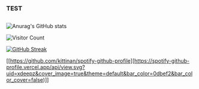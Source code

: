 ### TEST
<img align='right' alt='' src=''></img>
---
![Anurag's GitHub stats](https://github-readme-stats.vercel.app/api?username=AlexandreHamm&theme=react&show_icons=true&hide_title=true&hide_border=true)

![Visitor Count](https://profile-counter.glitch.me/AlexandreHamm/count.svg)

[![GitHub Streak](http://github-readme-streak-stats.herokuapp.com?user=AlexandreHamm&theme=react&hide_border=true&date_format=M%20j%5B%2C%20Y%5D&fire=DDDDDD&currStreakNum=DDDDDD&sideNums=DDDDDD)](https://git.io/streak-stats)

[[https://github.com/kittinan/spotify-github-profile][https://spotify-github-profile.vercel.app/api/view.svg?uid=xdeepz&cover_image=true&theme=default&bar_color=0dbef2&bar_color_cover=false)]]